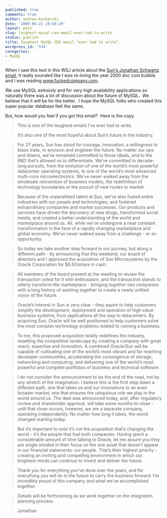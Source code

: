 ```yaml
---
published: true
comments: true
author: andrew-kucharski
date: '2009-04-21 19:58:29'
layout: post
slug: toughest-mysql-ceo-email-ever-had-to-write
status: publish
title: Toughest MySQL CEO email "ever had to write".
wordpress_id: '534'
categories:
- MySQL
---
```


When I saw this text in this WSJ article about the [Sun's Jonathan Schwartz email](http://blogs.wsj.com/digits/2009/04/21/suns-schwartz-tries-to-reassure-his-troops-in-email/), it really sounded like I was re-living the year 2000 doc com bubble and I was reading www.fuckedcompany.com.

We use MySQL extnsivly and for very high availability applications so naturally there was a lot of discussion about the future of MySQL.  We believe that it will be for the better.  I hope the MySQL folks who created this super popular database feel the same.

But, how would you feel if you got this email?  Here is the copy.

> This is one of the toughest emails I’ve ever had to write.

> It’s also one of the most hopeful about Sun’s future in the industry.

> For 27 years, Sun has stood for courage, innovation, a willingness to blaze trails, to envision and engineer the future. No matter our ups and downs, we’ve remained committed to those ideals, and to the R&D that’s allowed us to differentiate. We’ve committed to decade-long pursuits, from the evolution of one of the world’s most powerful datacenter operating systems, to one of the world’s most advanced multi-core microelectronics. We’ve never walked away from the wholesale reinvention of business models, the redefinition of technology boundaries or the pursuit of new routes to market.

> Because of the unparalleled talent at Sun, we’ve also fueled entire industries with our people and technologies, and fostered extraordinary companies and market successes. Our products and services have driven the discovery of new drugs, transformed social media, and created a better understanding of the world and marketplace around us. All, while we’ve undergone a near constant transformation in the face of a rapidly changing marketplace and global economy. We’ve never walked away from a challenge - or an opportunity.

> So today we take another step forward in our journey, but along a different path - by announcing that this weekend, our board of directors and I approved the acquisition of Sun Microsystems by the Oracle Corporation for $9.50/share in cash.

> All members of the board present at the meeting to review the transaction voted for it with enthusiasm, and the transaction stands to utterly transform the marketplace - bringing together two companies with a long history of working together to create a newly unified vision of the future.

> Oracle’s interest in Sun is very clear - they aspire to help customers simplify the development, deployment and operation of high value business systems, from applications all the way to datacenters. By acquiring Sun, Oracle will be well positioned to help customers solve the most complex technology problems related to running a business.

> To me, this proposed acquisition totally redefines the industry, resetting the competitive landscape by creating a company with great reach, expertise and innovation. A combined Oracle/Sun will be capable of cultivating one of the world’s most vibrant and far reaching developer communities, accelerating the convergence of storage, networking and computing, and delivering one of the world’s most powerful and complete portfolios of business and technical software.

> I do not consider the announcement to be the end of the road, not by any stretch of the imagination. I believe this is the first step down a different path, one that takes us and our innovations to an even broader market, one that ensures the ubiquitous role we play in the world around us. The deal was announced today, and, after regulatory review and shareholder approval, will take some months to close - until that close occurs, however, we are a separate company, operating independently. No matter how long it takes, the world changed starting today.

> But it’s important to note it’s not the acquisition that’s changing the world - it’s the people that fuel both companies. Having spent a considerable amount of time talking to Oracle, let me assure you they are single minded in their focus on the one asset that doesn’t appear in our financial statements: our people. That’s their highest priority - creating an inviting and compelling environment in which our brightest minds can continue to invent and deliver the future.

> Thank you for everything you’ve done over the years, and for everything you will do in the future to carry the business forward. I’m incredibly proud of this company and what we’ve accomplished together.

> Details will be forthcoming as we work together on the integration planning process.

> Jonathan
